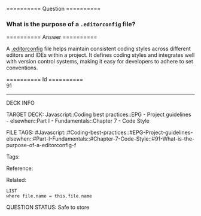 ========== Question ==========  

### What is the purpose of a `.editorconfig` file?  

========== Answer ==========  

A [.editorconfig](http://editorconfig.org/) file helps maintain consistent coding styles across different editors and IDEs within a project. It defines coding styles and integrates well with version control systems, making it easy for developers to adhere to set conventions.

========== Id ==========  
91

---

DECK INFO

TARGET DECK: Javascript::Coding best practices::EPG - Project guidelines - elsewhen::Part I - Fundamentals::Chapter 7 - Code Style

FILE TAGS: #Javascript::#Coding-best-practices::#EPG-Project-guidelines-elsewhen::#Part-I-Fundamentals::#Chapter-7-Code-Style::#91-What-is-the-purpose-of-a-editorconfig-f

Tags:

Reference:

Related:

```dataview
LIST
where file.name = this.file.name
```

QUESTION STATUS: Safe to store
